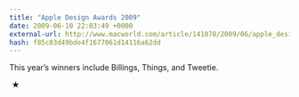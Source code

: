 ```yaml
---
title: "Apple Design Awards 2009"
date: 2009-06-10 22:03:49 +0000
external-url: http://www.macworld.com/article/141078/2009/06/apple_design_awards.html
hash: f85c83d49bde4f1677061d14116a62dd
---
```


This year’s winners include Billings, Things, and Tweetie.



 ★ 

